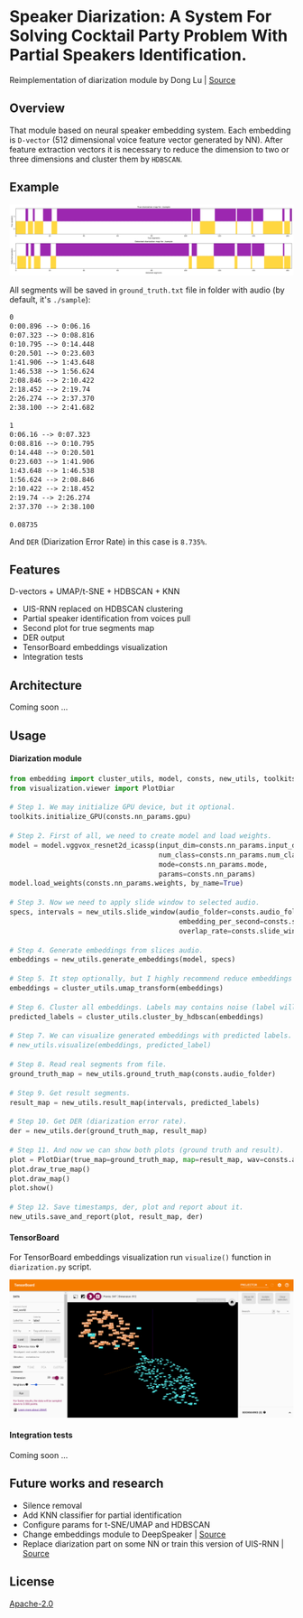 # Speaker Diarization: A System For Solving Cocktail Party Problem With Partial Speakers Identification.

Reimplementation of diarization module by Dong Lu | [Source](https://github.com/taylorlu/Speaker-Diarization)

## Overview

That module based on neural speaker embedding system. Each embedding is `D-vector` (512 dimensional voice feature vector
generated by NN). After feature extraction vectors it is necessary to reduce the dimension to two or three dimensions
and cluster them by `HDBSCAN`.

## Example

<div align="center">
  <img src="assets/plot.png" alt="plot">
</div>

All segments will be saved in `ground_truth.txt` file in folder with audio (by default, it's `./sample`):

```
0
0:00.896 --> 0:06.16
0:07.323 --> 0:08.816
0:10.795 --> 0:14.448
0:20.501 --> 0:23.603
1:41.906 --> 1:43.648
1:46.538 --> 1:56.624
2:08.846 --> 2:10.422
2:18.452 --> 2:19.74
2:26.274 --> 2:37.370
2:38.100 --> 2:41.682

1
0:06.16 --> 0:07.323
0:08.816 --> 0:10.795
0:14.448 --> 0:20.501
0:23.603 --> 1:41.906
1:43.648 --> 1:46.538
1:56.624 --> 2:08.846
2:10.422 --> 2:18.452
2:19.74 --> 2:26.274
2:37.370 --> 2:38.100

0.08735
```

And `DER` (Diarization Error Rate) in this case is `8.735%`.

## Features

D-vectors + UMAP/t-SNE + HDBSCAN + KNN
 - UIS-RNN replaced on HDBSCAN clustering
 - Partial speaker identification from voices pull
 - Second plot for true segments map
 - DER output
 - TensorBoard embeddings visualization
 - Integration tests
 
## Architecture

Coming soon ...

## Usage

#### Diarization module
 
```python
from embedding import cluster_utils, model, consts, new_utils, toolkits
from visualization.viewer import PlotDiar

# Step 1. We may initialize GPU device, but it optional.
toolkits.initialize_GPU(consts.nn_params.gpu)

# Step 2. First of all, we need to create model and load weights.
model = model.vggvox_resnet2d_icassp(input_dim=consts.nn_params.input_dim,
                                     num_class=consts.nn_params.num_classes,
                                     mode=consts.nn_params.mode,
                                     params=consts.nn_params)
model.load_weights(consts.nn_params.weights, by_name=True)

# Step 3. Now we need to apply slide window to selected audio.
specs, intervals = new_utils.slide_window(audio_folder=consts.audio_folder,
                                          embedding_per_second=consts.slide_window_params.embedding_per_second,
                                          overlap_rate=consts.slide_window_params.overlap_rate)

# Step 4. Generate embeddings from slices audio.
embeddings = new_utils.generate_embeddings(model, specs)

# Step 5. It step optionally, but I highly recommend reduce embeddings dimension to 2 or 3.
embeddings = cluster_utils.umap_transform(embeddings)

# Step 6. Cluster all embeddings. Labels may contains noise (label will be "-1"), it should be remove from list.
predicted_labels = cluster_utils.cluster_by_hdbscan(embeddings)

# Step 7. We can visualize generated embeddings with predicted labels.
# new_utils.visualize(embeddings, predicted_label)

# Step 8. Read real segments from file.
ground_truth_map = new_utils.ground_truth_map(consts.audio_folder)

# Step 9. Get result segments.
result_map = new_utils.result_map(intervals, predicted_labels)

# Step 10. Get DER (diarization error rate).
der = new_utils.der(ground_truth_map, result_map)

# Step 11. And now we can show both plots (ground truth and result).
plot = PlotDiar(true_map=ground_truth_map, map=result_map, wav=consts.audio_folder, gui=True, size=(24, 6))
plot.draw_true_map()
plot.draw_map()
plot.show()

# Step 12. Save timestamps, der, plot and report about it.
new_utils.save_and_report(plot, result_map, der)
```
 
#### TensorBoard

For TensorBoard embeddings visualization run `visualize()` function in `diarization.py` script. 
 
<div align="center">
  <img src="assets/tensorboard.png" alt="tensorboard">
</div>
 
#### Integration tests
 
Coming soon ...

## Future works and research

 - Silence removal
 - Add KNN classifier for partial identification
 - Configure params for t-SNE/UMAP and HDBSCAN
 - Change embeddings module to DeepSpeaker | [Source](https://github.com/philipperemy/deep-speaker)
 - Replace diarization part on some NN or train this version of UIS-RNN | [Source](https://github.com/DonkeyShot21/uis-rnn-sml)

## License

[Apache-2.0](LICENSE)